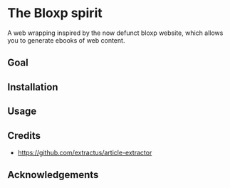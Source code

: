 # The Bloxp spirit

A web wrapping inspired by the now defunct bloxp website, which allows you to generate ebooks of web content.

## Goal

## Installation

## Usage

## Credits

- https://github.com/extractus/article-extractor

## Acknowledgements
